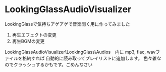 # LookingGlassAudioVisualizer
LookingGlassで気持ちアゲアゲで音楽聞く用に作ってみました

1. 再生エフェクトの変更
2. 再生BGMの変更

LookingGlassAudioVisualizer\LookingGlass\Audios　内に mp3, flac, wavファイルを格納すれば
自動的に読み取ってプレイリストに追加します。
色々雑なのでクラッシュするかもです。ごめんなさい
